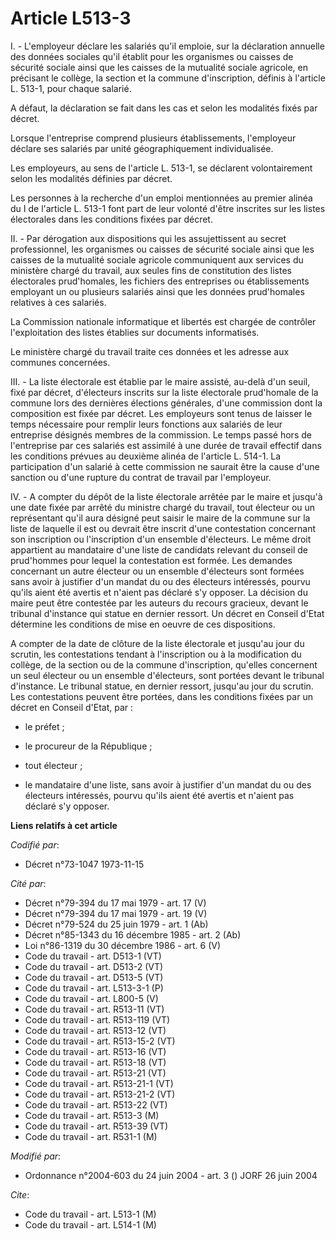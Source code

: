 # Article L513-3

I. - L'employeur déclare les salariés qu'il emploie, sur la déclaration annuelle des données sociales qu'il établit pour les
organismes ou caisses de sécurité sociale ainsi que les caisses de la mutualité sociale agricole, en précisant le collège, la
section et la commune d'inscription, définis à l'article L. 513-1, pour chaque salarié.

A défaut, la déclaration se fait dans les cas et selon les modalités fixés par décret.

Lorsque l'entreprise comprend plusieurs établissements, l'employeur déclare ses salariés par unité géographiquement
individualisée.

Les employeurs, au sens de l'article L. 513-1, se déclarent volontairement selon les modalités définies par décret.

Les personnes à la recherche d'un emploi mentionnées au premier alinéa du I de l'article L. 513-1 font part de leur volonté
d'être inscrites sur les listes électorales dans les conditions fixées par décret.

II. - Par dérogation aux dispositions qui les assujettissent au secret professionnel, les organismes ou caisses de sécurité
sociale ainsi que les caisses de la mutualité sociale agricole communiquent aux services du ministère chargé du travail, aux
seules fins de constitution des listes électorales prud'homales, les fichiers des entreprises ou établissements employant un
ou plusieurs salariés ainsi que les données prud'homales relatives à ces salariés.

La Commission nationale informatique et libertés est chargée de contrôler l'exploitation des listes établies sur documents
informatisés.

Le ministère chargé du travail traite ces données et les adresse aux communes concernées.

III. - La liste électorale est établie par le maire assisté, au-delà d'un seuil, fixé par décret, d'électeurs inscrits sur la
liste électorale prud'homale de la commune lors des dernières élections générales, d'une commission dont la composition est
fixée par décret. Les employeurs sont tenus de laisser le temps nécessaire pour remplir leurs fonctions aux salariés de leur
entreprise désignés membres de la commission. Le temps passé hors de l'entreprise par ces salariés est assimilé à une durée
de travail effectif dans les conditions prévues au deuxième alinéa de l'article L. 514-1. La participation d'un salarié à
cette commission ne saurait être la cause d'une sanction ou d'une rupture du contrat de travail par l'employeur.

IV. - A compter du dépôt de la liste électorale arrêtée par le maire et jusqu'à une date fixée par arrêté du ministre chargé
du travail, tout électeur ou un représentant qu'il aura désigné peut saisir le maire de la commune sur la liste de laquelle
il est ou devrait être inscrit d'une contestation concernant son inscription ou l'inscription d'un ensemble d'électeurs. Le
même droit appartient au mandataire d'une liste de candidats relevant du conseil de prud'hommes pour lequel la contestation
est formée. Les demandes concernant un autre électeur ou un ensemble d'électeurs sont formées sans avoir à justifier d'un
mandat du ou des électeurs intéressés, pourvu qu'ils aient été avertis et n'aient pas déclaré s'y opposer. La décision du
maire peut être contestée par les auteurs du recours gracieux, devant le tribunal d'instance qui statue en dernier ressort.
Un décret en Conseil d'Etat détermine les conditions de mise en oeuvre de ces dispositions.

A compter de la date de clôture de la liste électorale et jusqu'au jour du scrutin, les contestations tendant à l'inscription
ou à la modification du collège, de la section ou de la commune d'inscription, qu'elles concernent un seul électeur ou un
ensemble d'électeurs, sont portées devant le tribunal d'instance. Le tribunal statue, en dernier ressort, jusqu'au jour du
scrutin. Les contestations peuvent être portées, dans les conditions fixées par un décret en Conseil d'Etat, par :

- le préfet ;

- le procureur de la République ;

- tout électeur ;

- le mandataire d'une liste, sans avoir à justifier d'un mandat du ou des électeurs intéressés, pourvu qu'ils aient été
avertis et n'aient pas déclaré s'y opposer.

**Liens relatifs à cet article**

_Codifié par_:

  - Décret n°73-1047 1973-11-15

_Cité par_:

  - Décret n°79-394 du 17 mai 1979 - art. 17 (V)
  - Décret n°79-394 du 17 mai 1979 - art. 19 (V)
  - Décret n°79-524 du 25 juin 1979 - art. 1 (Ab)
  - Décret n°85-1343 du 16 décembre 1985 - art. 2 (Ab)
  - Loi n°86-1319 du 30 décembre 1986 - art. 6 (V)
  - Code du travail - art. D513-1 (VT)
  - Code du travail - art. D513-2 (VT)
  - Code du travail - art. D513-5 (VT)
  - Code du travail - art. L513-3-1 (P)
  - Code du travail - art. L800-5 (V)
  - Code du travail - art. R513-11 (VT)
  - Code du travail - art. R513-119 (VT)
  - Code du travail - art. R513-12 (VT)
  - Code du travail - art. R513-15-2 (VT)
  - Code du travail - art. R513-16 (VT)
  - Code du travail - art. R513-18 (VT)
  - Code du travail - art. R513-21 (VT)
  - Code du travail - art. R513-21-1 (VT)
  - Code du travail - art. R513-21-2 (VT)
  - Code du travail - art. R513-22 (VT)
  - Code du travail - art. R513-3 (M)
  - Code du travail - art. R513-39 (VT)
  - Code du travail - art. R531-1 (M)

_Modifié par_:

  - Ordonnance n°2004-603 du 24 juin 2004 - art. 3 () JORF 26 juin 2004

_Cite_:

  - Code du travail - art. L513-1 (M)
  - Code du travail - art. L514-1 (M)
